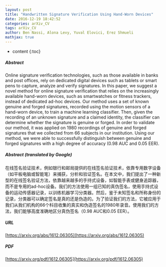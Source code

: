 ```yaml
---
layout: post
title: "Handwritten Signature Verification Using Hand-Worn Devices"
date: 2016-12-19 18:42:52
categories: arXiv_CV
tags: arXiv_CV
author: Ben Nassi, Alona Levy, Yuval Elovici, Erez Shmueli
mathjax: true
---
```


* content
{:toc}

##### Abstract
Online signature verification technologies, such as those available in banks and post offices, rely on dedicated digital devices such as tablets or smart pens to capture, analyze and verify signatures. In this paper, we suggest a novel method for online signature verification that relies on the increasingly available hand-worn devices, such as smartwatches or fitness trackers, instead of dedicated ad-hoc devices. Our method uses a set of known genuine and forged signatures, recorded using the motion sensors of a hand-worn device, to train a machine learning classifier. Then, given the recording of an unknown signature and a claimed identity, the classifier can determine whether the signature is genuine or forged. In order to validate our method, it was applied on 1980 recordings of genuine and forged signatures that we collected from 66 subjects in our institution. Using our method, we were able to successfully distinguish between genuine and forged signatures with a high degree of accuracy (0.98 AUC and 0.05 EER).

##### Abstract (translated by Google)
在线签名验证技术，例如银行和邮局提供的在线签名验证技术，依靠专用数字设备（如平板电脑或智能笔）来捕获，分析和验证签名。在本文中，我们提出了一种新型的在线签名验证方法，依靠越来越多的手持式设备，如智能手表或健身追踪器，而不是专用的ad-hoc设备。我们的方法使用一组已知的真伪签名，使用手持式设备的运动传感器记录，以训练机器学习分类器。然后，鉴于未知签名和所称身份的记录，分类器可以确定签名是真的还是伪造的。为了验证我们的方法，它被应用于我们从我们机构的66个科目收集的真实和伪造签名的1980年录音。使用我们的方法，我们能够高度准确地区分真伪签名（0.98 AUC和0.05 EER）。

##### URL
[https://arxiv.org/abs/1612.06305](https://arxiv.org/abs/1612.06305)

##### PDF
[https://arxiv.org/pdf/1612.06305](https://arxiv.org/pdf/1612.06305)

